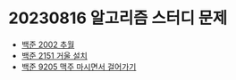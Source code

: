 # 20230816 알고리즘 스터디 문제

- [백준 2002 추월](https://www.acmicpc.net/problem/2002)
- [백준 2151 거울 설치](https://www.acmicpc.net/problem/2151)
- [백준 9205 맥주 마시면서 걸어가기](https://www.acmicpc.net/problem/9205)
